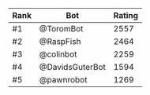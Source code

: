 Rank|Bot|Rating
---|---|---
#1|@ToromBot|2557
#2|@RaspFish|2464
#3|@colinbot|2259
#4|@DavidsGuterBot|1594
#5|@pawnrobot|1269

